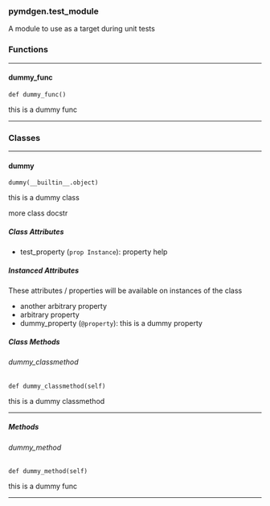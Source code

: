 ### pymdgen.test_module

A module to use as a target during unit tests

### Functions
---

#### dummy_func
`def dummy_func()`

this is a dummy func 

---
### Classes
---

#### dummy

```
dummy(__builtin__.object)
```

this is a dummy class


more class docstr


##### Class Attributes

- test_property (`prop Instance`): property help

##### Instanced Attributes

These attributes / properties will be available on instances of the class

- another arbitrary property
- arbitrary property
- dummy_property (`@property`): this is a dummy property

##### Class Methods

###### dummy_classmethod
`def dummy_classmethod(self)`

this is a dummy classmethod 

---

##### Methods

###### dummy_method
`def dummy_method(self)`

this is a dummy func 

---
